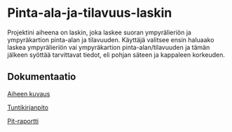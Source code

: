 # Pinta-ala-ja-tilavuus-laskin

Projektini aiheena on laskin, joka laskee suoran ympyrälieriön ja ympyräkartion pinta-alan ja tilavuuden. Käyttäjä valitsee ensin haluaako laskea ympyrälieriön vai ympyräkartion pinta-alan/tilavuuden ja tämän jälkeen syöttää tarvittavat tiedot, eli pohjan säteen ja kappaleen korkeuden. 

## Dokumentaatio

[Aiheen kuvaus](Dokumentaatiot/aiheenKuvausJaRakenne.md)

[Tuntikirjanpito](Dokumentaatiot/tuntikirjanpito.md)

[Pit-raportti](Dokumentaatiot/pit/201705181603)
